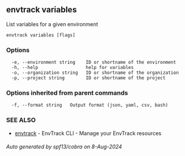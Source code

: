 ## envtrack variables

List variables for a given environment

```
envtrack variables [flags]
```

### Options

```
  -e, --environment string    ID or shortname of the environment
  -h, --help                  help for variables
  -o, --organization string   ID or shortname of the organization
  -p, --project string        ID or shortname of the project
```

### Options inherited from parent commands

```
  -f, --format string   Output format (json, yaml, csv, bash)
```

### SEE ALSO

* [envtrack](envtrack.md)	 - EnvTrack CLI - Manage your EnvTrack resources

###### Auto generated by spf13/cobra on 8-Aug-2024
